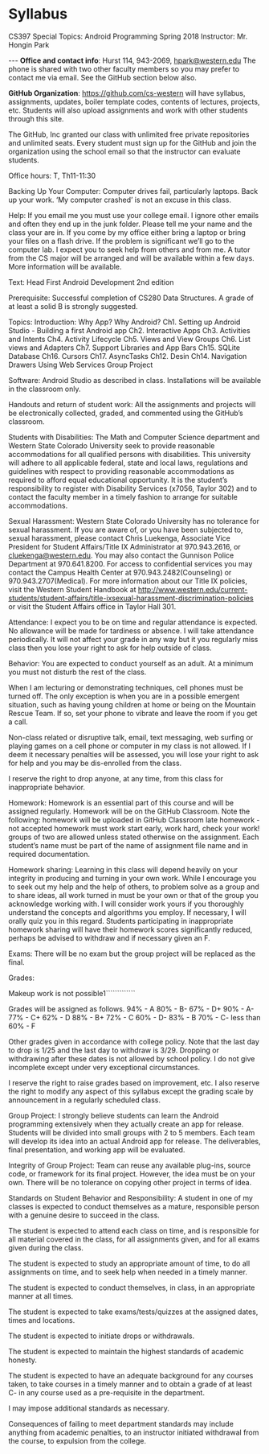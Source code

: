# Syllabus


CS397 Special Topics: Android Programming
Spring 2018
Instructor: Mr. Hongin Park


--- **Office and contact info**: Hurst 114, 943-2069, hpark@western.edu The phone is shared with two other faculty members so you may prefer to contact me via email.  See the GitHub section below also.

**GitHub Organization**: https://github.com/cs-western will have syllabus, assignments, updates, boiler template codes, contents of lectures, projects, etc. Students will also upload assignments and work with other students through this site. 

The GitHub, Inc granted our class with unlimited free private repositories and unlimited seats. Every student must sign up for the GitHub and join the organization using the school email so that the instructor can evaluate students.
			
Office hours: 
T, Th11-11:30

Backing Up Your Computer: Computer drives fail, particularly laptops. Back up your work. ‘My computer crashed’ is not an excuse in this class. 

Help: 
If you email me you must use your college email. I ignore other emails and often they end up in the junk folder. Please tell me your name and the class your are in.
If you come by my office either bring a laptop or bring your files on a flash drive. If the problem is significant we’ll go to the computer lab.
I expect you to seek help from others and from me. A tutor from the CS major will be arranged and will be available within a few days. More information will be available.

Text: Head First Android Development 2nd edition

Prerequisite: Successful completion of CS280 Data Structures. A grade of at least a solid B is strongly suggested. 

Topics: 
Introduction: Why App? Why Android?
Ch1. Setting up Android Studio - Building a first Android app
Ch2. Interactive Apps
Ch3. Activities and Intents
Ch4. Activity Lifecycle
Ch5. Views and View Groups
Ch6. List views and Adapters
Ch7. Support Libraries and App Bars
Ch15. SQLite Database
Ch16. Cursors
Ch17. AsyncTasks
Ch12. Desin
Ch14. Navigation Drawers
Using Web Services
Group Project

Software:  Android Studio as described in class. Installations will be available in the classroom only.

Handouts and return of student work: All the assignments and projects will be electronically collected, graded, and commented using the GitHub’s classroom.

Students with Disabilities: The Math and Computer Science department and Western State Colorado University seek to provide reasonable accommodations for all qualified persons with disabilities. This university will adhere to all applicable federal, state and local laws, regulations and guidelines with respect to providing reasonable accommodations as required to afford equal educational opportunity. It is the student’s responsibility to register with Disability Services (x7056, Taylor 302) and to contact the faculty member in a timely fashion to arrange for suitable accommodations. 

Sexual Harassment: Western State Colorado University has no tolerance for sexual harassment.  If you are aware of, or you have been subjected to, sexual harassment, please contact Chris Luekenga, Associate Vice President for Student Affairs/Title IX Administrator at 970.943.2616, or cluekenga@western.edu. You may also contact the Gunnison Police Department at 970.641.8200. For access to confidential services you may contact the Campus Health Center at 970.943.2482(Counseling) or 970.943.2707(Medical). For more information about our Title IX policies, visit the Western Student Handbook at http://www.western.edu/current-students/student-affairs/title-ixsexual-harassment-discrimination-policies or visit the Student Affairs office in Taylor Hall 301.

Attendance: I expect you to be on time and regular attendance is expected. No allowance will be made for tardiness or absence. I will take attendance periodically. It will not affect your grade in any way but it you regularly miss class then you lose your right to ask for help outside of class.

Behavior: You are expected to conduct yourself as an adult. At a minimum you must not disturb the rest of the class.

When I am lecturing or demonstrating techniques, cell phones must be turned off. The only exception is when you are in a possible emergent situation, such as having young children at home or being on the Mountain Rescue Team. If so, set your phone to vibrate and leave the room if you get a call. 

Non-class related or disruptive talk, email, text messaging, web surfing or playing games on a cell phone or computer in my class is not allowed. If I deem it necessary penalties will be assessed, you will lose your right to ask for help and you may be dis-enrolled from the class.

I reserve the right to drop anyone, at any time, from this class for inappropriate behavior. 

Homework: Homework is an essential part of this course and will be assigned regularly. Homework will be on the GitHub Classroom.  Note the following:
homework will be uploaded in GitHub Classroom
late homework - not accepted
homework must work
start early, work hard, check your work!
groups of two are allowed unless stated otherwise on the assignment. Each student’s name must be part of the name of assignment file name and in required documentation.

Homework sharing: Learning in this class will depend heavily on your integrity in producing and turning in your own work.  While I encourage you to seek out my help and the help of others, to problem solve as a group and to share ideas, all work turned in must be your own or that of the group you acknowledge working with.  I will consider work yours if you thoroughly understand the concepts and algorithms you employ.  If necessary, I will orally quiz you in this regard.  Students participating in inappropriate homework sharing will have their homework scores significantly reduced, perhaps be advised to withdraw and if necessary given an F. 

Exams: There will be no exam but the group project will be replaced as the final.

Grades: 


Makeup work is not possible1`````````````

Grades will be assigned as follows.
94% - A		80% - B-		67% - D+
90% - A-		77% - C+		62% - D
88% - B+		72% - C		60% - D-
83% - B		70% - C-		less than 60% - F

Other grades given in accordance with college policy. Note that the last day to drop is 1/25 and the last day to withdraw is 3/29. Dropping or withdrawing after these dates is not allowed by school policy. I do not give incomplete except under very exceptional circumstances.

I reserve the right to raise grades based on improvement, etc.  I also reserve the right to modify any aspect of this syllabus except the grading scale by announcement in a regularly scheduled class.

Group Project:  I strongly believe students can learn the Android programming extensively when they actually create an app for release. Students will be divided into small groups with 2 to 5 members. Each team will develop its idea into an actual Android app for release. The deliverables, final presentation, and working app will be evaluated. 

Integrity of Group Project: Team can reuse any available plug-ins, source code, or framework for its final project. However, the idea must be on your own. There will be no tolerance on copying other project in terms of idea. 

Standards on Student Behavior and Responsibility: A student in one of my classes is expected to conduct themselves as a mature, responsible person with a genuine desire to succeed in the class.

The student is expected to attend each class on time, and is responsible for all material covered in the class, for all assignments given, and for all exams given during the class.

The student is expected to study an appropriate amount of time, to do all assignments on time, and to seek help when needed in a timely manner.

The student is expected to conduct themselves, in class, in an appropriate manner at all times.

The student is expected to take exams/tests/quizzes at the assigned dates, times and locations.

The student is expected to initiate drops or withdrawals. 

The student is expected to maintain the highest standards of academic honesty.

The student  is expected to have an adequate background for any courses taken, to take courses in a timely manner and to obtain a grade of at least C- in any course used as a pre-requisite in the department.

I may impose additional standards as necessary.

Consequences of failing to meet department standards may include anything from academic penalties, to an instructor initiated withdrawal from the course, to expulsion from the college.
